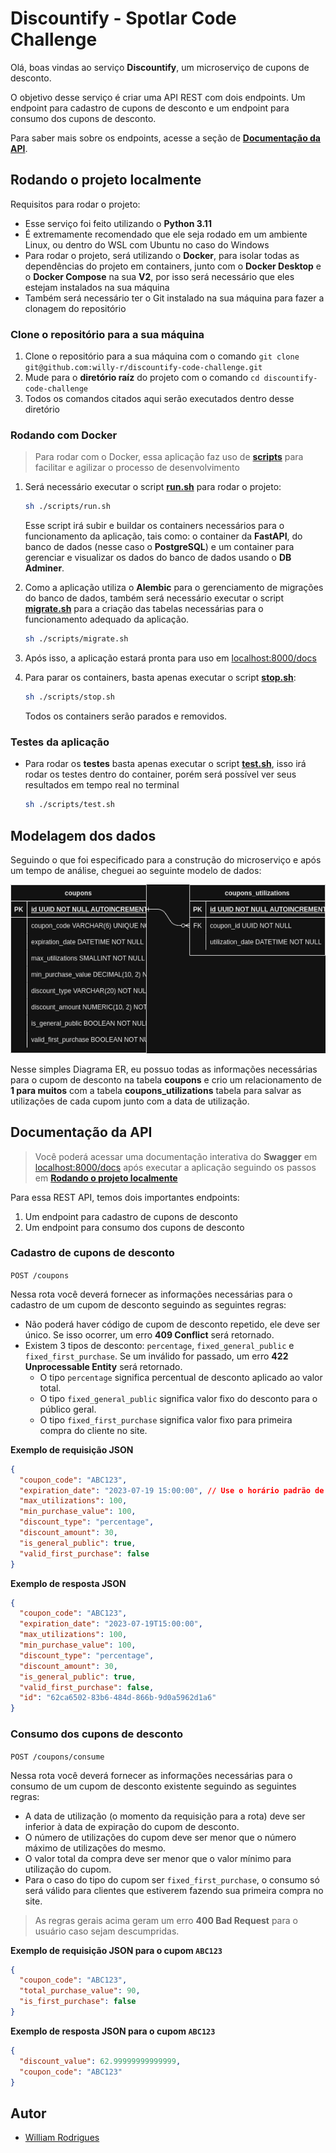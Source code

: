# Discountify - Spotlar Code Challenge 

Olá, boas vindas ao serviço **Discountify**, um microserviço de cupons de desconto.

O objetivo desse serviço é criar uma API REST com dois endpoints. Um endpoint para cadastro de cupons de desconto e um endpoint para consumo dos cupons de desconto.

Para saber mais sobre os endpoints, acesse a seção de [**Documentação da API**](#documentação-da-api).


## Rodando o projeto localmente

Requisitos para rodar o projeto:

- Esse serviço foi feito utilizando o **Python 3.11**
- É extremamente recomendado que ele seja rodado em um ambiente Linux, ou dentro do WSL com Ubuntu no caso do Windows
- Para rodar o projeto, será utilizando o **Docker**, para isolar todas as dependências do projeto em containers, junto com o **Docker Desktop** e o **Docker Compose** na sua **V2**, por isso será necessário que eles estejam instalados na sua máquina
- Também será necessário ter o Git instalado na sua máquina para fazer a clonagem do repositório

### Clone o repositório para a sua máquina

1. Clone o repositório para a sua máquina com o comando `git clone git@github.com:willy-r/discountify-code-challenge.git`
2. Mude para o **diretório raíz** do projeto com o comando `cd discountify-code-challenge`
3. Todos os comandos citados aqui serão executados dentro desse diretório

### Rodando com Docker

> Para rodar com o Docker, essa aplicação faz uso de [**scripts**](./scripts/) para facilitar e agilizar o processo de desenvolvimento

1. Será necessário executar o script [**run.sh**](./scripts/run.sh) para rodar o projeto:
    ```bash
    sh ./scripts/run.sh
    ```
    Esse script irá subir e buildar os containers necessários para o funcionamento da aplicação, tais como: o container da **FastAPI**, do banco de dados (nesse caso o **PostgreSQL**) e um container para gerenciar e visualizar os dados do banco de dados usando o **DB Adminer**.

2. Como a aplicação utiliza o **Alembic** para o gerenciamento de migrações do banco de dados, também será necessário executar o script [**migrate.sh**](./scripts/migrate.sh) para a criação das tabelas necessárias para o funcionamento adequado da aplicação.
    ```bash
    sh ./scripts/migrate.sh
    ```

3. Após isso, a aplicação estará pronta para uso em [localhost:8000/docs](http://localhost:8000/docs)

4. Para parar os containers, basta apenas executar o script [**stop.sh**](./scripts/stop.sh):
    ```bash
    sh ./scripts/stop.sh
    ```
    Todos os containers serão parados e removidos.

### Testes da aplicação

- Para rodar os **testes** basta apenas executar o script [**test.sh**](./scripts/test.sh), isso irá rodar os testes dentro do container, porém será possível ver seus resultados em tempo real no terminal
    ```bash
    sh ./scripts/test.sh
    ```


## Modelagem dos dados

Seguindo o que foi especificado para a construção do microserviço e após um tempo de análise, cheguei ao seguinte modelo de dados:

![Discountify Diagrama ER](./docs/discountify_er.png)

Nesse simples Diagrama ER, eu possuo todas as informações necessárias para o cupom de desconto na tabela **coupons** e crio um relacionamento de **1 para muitos** com a tabela **coupons_utilizations** tabela para salvar as utilizações de cada cupom junto com a data de utilização.


## Documentação da API

> Você poderá acessar uma documentação interativa do **Swagger** em [localhost:8000/docs](http://localhost:8000/docs) após executar a aplicação seguindo os passos em [**Rodando o projeto localmente**](#rodando-o-projeto-localmente)

Para essa REST API, temos dois importantes endpoints:

1. Um endpoint para cadastro de cupons de desconto
2. Um endpoint para consumo dos cupons de desconto

### Cadastro de cupons de desconto

`POST /coupons`

Nessa rota você deverá fornecer as informações necessárias para o cadastro de um cupom de desconto seguindo as seguintes regras:

- Não poderá haver código de cupom de desconto repetido, ele deve ser único. Se isso ocorrer, um erro **409 Conflict** será retornado.
- Existem 3 tipos de desconto: `percentage`, `fixed_general_public` e `fixed_first_purchase`. Se um inválido for passado, um erro **422 Unprocessable Entity** será retornado.
    - O tipo `percentage` significa percentual de desconto aplicado ao valor total.
    - O tipo `fixed_general_public` significa valor fixo do desconto para o público geral.
    - O tipo `fixed_first_purchase` significa valor fixo para primeira compra do cliente no site.

**Exemplo de requisição JSON**
```json
{
  "coupon_code": "ABC123",
  "expiration_date": "2023-07-19 15:00:00", // Use o horário padrão de Brasília.
  "max_utilizations": 100,
  "min_purchase_value": 100,
  "discount_type": "percentage",
  "discount_amount": 30,
  "is_general_public": true,
  "valid_first_purchase": false
}
```

**Exemplo de resposta JSON**
```json
{
  "coupon_code": "ABC123",
  "expiration_date": "2023-07-19T15:00:00",
  "max_utilizations": 100,
  "min_purchase_value": 100,
  "discount_type": "percentage",
  "discount_amount": 30,
  "is_general_public": true,
  "valid_first_purchase": false,
  "id": "62ca6502-83b6-484d-866b-9d0a5962d1a6"
}
```

### Consumo dos cupons de desconto

`POST /coupons/consume`

Nessa rota você deverá fornecer as informações necessárias para o consumo de um cupom de desconto existente seguindo as seguintes regras:

- A data de utilização (o momento da requisição para a rota) deve ser inferior à data de expiração do cupom de desconto.
- O número de utilizações do cupom deve ser menor que o número máximo de utilizações do mesmo.
- O valor total da compra deve ser menor que o valor mínimo para utilização do cupom.
- Para o caso do tipo do cupom ser `fixed_first_purchase`, o consumo só será válido para clientes que estiverem fazendo sua primeira compra no site.

> As regras gerais acima geram um erro **400 Bad Request** para o usuário caso sejam descumpridas.


**Exemplo de requisição JSON para o cupom `ABC123`**
```json
{
  "coupon_code": "ABC123",
  "total_purchase_value": 90,
  "is_first_purchase": false
}
```

**Exemplo de resposta JSON para o cupom `ABC123`**
```json
{
  "discount_value": 62.99999999999999,
  "coupon_code": "ABC123"
}
```


## Autor

- [William Rodrigues](https://www.linkedin.com/in/william-rodrigues-dev/)
